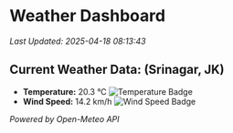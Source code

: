 
# Weather Dashboard

_Last Updated: 2025-04-18 08:13:43_

## Current Weather Data: (Srinagar, JK)
- **Temperature:** 20.3 °C ![Temperature Badge](https://img.shields.io/badge/Temperature-Medium%20Temp-green)
- **Wind Speed:** 14.2 km/h ![Wind Speed Badge](https://img.shields.io/badge/Wind%20Speed-Light%20Wind-blue)

*Powered by Open-Meteo API*

